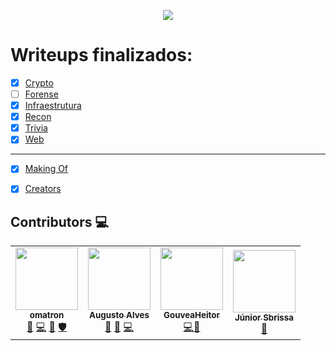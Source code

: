 <p align="center">
  <img src="https://insidersec.io/wp-content/uploads/2020/03/insider-novo-logo.png">
  <p align="center">
  </p>
</p>

# Writeups finalizados:

- [x] [Crypto](https://writeup.insidersec.io/crypto)
- [ ] [Forense](https://writeup.insidersec.io/forense)
- [x] [Infraestrutura](https://writeup.insidersec.io/infraestrutura)
- [x] [Recon](https://writeup.insidersec.io/recon)
- [x] [Trivia](https://writeup.insidersec.io/trivia)
- [x] [Web](https://writeup.insidersec.io/web)

---

- [x] [Making Of](https://writeup.insidersec.io/makingof)
- [x] [Creators](https://writeup.insidersec.io/creators)


## Contributors 💻


<!-- ALL-CONTRIBUTORS-LIST:START - Do not remove or modify this section -->
<!-- prettier-ignore-start -->
<!-- markdownlint-disable -->
<table>
  <tr>
    <td align="center"><a href="https://github.com/omatron"><img src="https://avatars0.githubusercontent.com/u/24454511?v=4" width="100px;" alt=""/><br /><sub><b>omatron</b></sub></a><br /><a href="https://github.com/insidersec/ctf_writeups/commits?author=omatron" title="Documentation">📖</a> <a href="https://github.com/insidersec/ctf_writeups/commits?author=omatron" title="Code">💻</a> <a href="#maintenance-omatron" title="Maintenance">🚧</a> <a href="#security-omatron" title="Security">🛡️</a></td>
    <td align="center"><a href="https://github.com/allvesz"><img src="https://avatars3.githubusercontent.com/u/62436704?v=4" width="100px;" alt=""/><br /><sub><b>Augusto Alves</b></sub></a><br /><a href="https://github.com/insidersec/ctf_writeups/commits?author=allvesz" title="Documentation">📖</a> <a href="https://github.com/insidersec/ctf_writeups/pulls?q=is%3Apr+reviewed-by%3Aallvesz" title="Reviewed Pull Requests">👀</a> <a href="https://github.com/insidersec/ctf_writeups/commits?author=GouveaHeitor" title="Code">💻</a></td>
    <td align="center"><a href="https://heitorgouvea.me"><img src="https://avatars0.githubusercontent.com/u/10741284?v=4" width="100px;" alt=""/><br /><sub><b>GouveaHeitor</b></sub></a><br /><a href="https://github.com/insidersec/ctf_writeups/commits?author=GouveaHeitor" title="Code">💻</a><a href="https://github.com/insidersec/ctf_writeups/commits?author=allvesz" title="Documentation">📖</a></td>
    <td align="center"><a href="https://www.linkedin.com/in/juniorsbrissa/"><img src="https://avatars3.githubusercontent.com/u/57534340?v=4" width="100px;" alt=""/><br /><sub><b>Júnior Sbrissa</b></sub></a><br /><a href="https://github.com/insidersec/ctf_writeups/commits?author=notfounnd" title="Documentation">📖</a></td>
  </tr>
</table>

<!-- markdownlint-enable -->
<!-- prettier-ignore-end -->
<!-- ALL-CONTRIBUTORS-LIST:END -->
